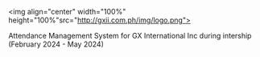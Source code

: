  <img align="center" width="100%" height="100%"src="http://gxii.com.ph/img/logo.png"> 

Attendance Management System for GX International Inc during intership (February 2024 - May 2024)

 
